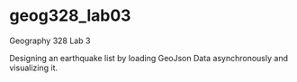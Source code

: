 # geog328_lab03
Geography 328 Lab 3

Designing an earthquake list by loading GeoJson Data asynchronously and visualizing it.
